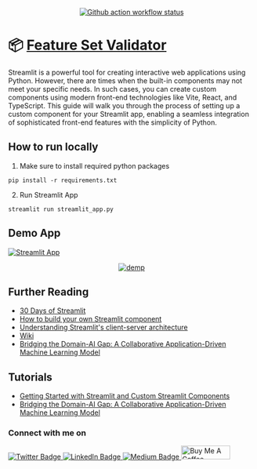 <p align="center">
  <a href="https://github.com/santoshshinde2012/streamlit-crop-disease-risk-prediction/actions/workflows/main.yml" target=”_blank”>
     <img src="https://github.com/santoshshinde2012/streamlit-crop-disease-risk-prediction/actions/workflows/main.yml/badge.svg?branch=master" alt="Github action workflow status" />
  </a>
</p>


# 📦 [Feature Set Validator](https://medium.com/gitconnected/bridging-the-domain-ai-gap-a-collaborative-application-driven-machine-learning-model-0d10939f6525)

Streamlit is a powerful tool for creating interactive web applications using Python. However, there are times when the built-in components may not meet your specific needs. In such cases, you can create custom components using modern front-end technologies like Vite, React, and TypeScript. This guide will walk you through the process of setting up a custom component for your Streamlit app, enabling a seamless integration of sophisticated front-end features with the simplicity of Python.


## How to run locally

1. Make sure to install required python packages
   
```
pip install -r requirements.txt
```

2. Run Streamlit App

```
streamlit run streamlit_app.py

```

## Demo App

[![Streamlit App](https://static.streamlit.io/badges/streamlit_badge_black_white.svg)](https://app-feature-set-validator-csgcrxkvef3tuw2rtjpggc.streamlit.app/)


<p align="center">
  <a href="https://app-feature-set-validator-csgcrxkvef3tuw2rtjpggc.streamlit.app/">
     <img src="wiki/streamlit-demo.gif" alt="demp" />
  </a>
</p>


## Further Reading

- [30 Days of Streamlit](https://30days.streamlit.app/)
- [How to build your own Streamlit component](https://blog.streamlit.io/how-to-build-your-own-streamlit-component/)
- [Understanding Streamlit's client-server architecture](https://docs.streamlit.io/develop/concepts/architecture/architecture)
- [Wiki](https://github.com/streamlit/streamlit/wiki)
- [Bridging the Domain-AI Gap: A Collaborative Application-Driven Machine Learning Model
](https://medium.com/gitconnected/bridging-the-domain-ai-gap-a-collaborative-application-driven-machine-learning-model-0d10939f6525)

## Tutorials 
- [Getting Started with Streamlit and Custom Streamlit Components](https://medium.com/@santosh-shinde/getting-started-with-streamlit-and-custom-streamlit-components-491bd197cd9f)
- [Bridging the Domain-AI Gap: A Collaborative Application-Driven Machine Learning Model](https://medium.com/gitconnected/bridging-the-domain-ai-gap-a-collaborative-application-driven-machine-learning-model-0d10939f6525)
  

### Connect with me on
<div id="badges">
  <a href="https://twitter.com/shindesan2012">
    <img src="https://img.shields.io/badge/shindesan2012-black?style=for-the-badge&logo=twitter&logoColor=white" alt="Twitter Badge"/>
  </a>
  <a href="https://www.linkedin.com/in/shindesantosh/">
    <img src="https://img.shields.io/badge/shindesantosh-blue?style=for-the-badge&logo=linkedin&logoColor=white" alt="LinkedIn Badge"/>
  </a>
   <a href="https://blog.santoshshinde.com/">
    <img src="https://img.shields.io/badge/Blog-black?style=for-the-badge&logo=medium&logoColor=white" alt="Medium Badge"/>
  </a>
  <a href="https://www.buymeacoffee.com/santoshshin" target="_blank">
    <img src="https://cdn.buymeacoffee.com/buttons/default-black.png" alt="Buy Me A Coffee" height="28" width="100">
    </a>
</div>